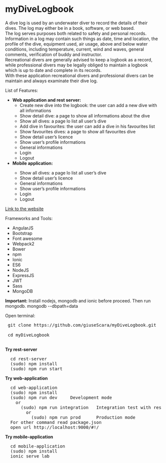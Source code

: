 # myDiveLogbook
<p>A dive log is used by an underwater diver to record the details of their dives. The log may either be in
                    a book, software, or web based. <br>The log serves purposes both related to safety and personal records.
                    Information in a log may contain such things as date, time and location, the profile of the dive, equipment
                    used, air usage, above and below water conditions, including temperature, current, wind and waves, general
                    comments, verification of buddy and instructor.<br> Recreational divers are generally advised to keep
                    a logbook as a record, while professional divers may be legally obliged to maintain a logbook which is
                    up to date and complete in its records. <br>With these application recreational divers and professional
                    divers can be maintain and always examinate their dive log.
                </p>
                <p>
                    List of Features:
                </p>
                <ul>
                  <li><b>Web application and rest server:</b>
                    <ul>
                      <li>Create new dive into the logbook: the user can add a new dive with all informations</li>
                      <li>Show detail dive: a page to show all informations about the dive</li>
                      <li>Show all dives: a page lo list all user’s dive</li>
                      <li>Add dive in favourites: the user can add a dive in his favourites list</li>
                      <li>Show favourites dives: a page to show all favourites dive</li>
                      <li>Show detail user’s licence</li>
                      <li>Show user’s profile informations</li>
                      <li>General informations</li>
                      <li>Login</li>
                      <li>Logout</li> 
                    </ul>
                  </li>
                  <li><b>Mobile application:</b></li>
                     <ul>
                     <li>Show all dives: a page lo list all user’s dive</li>
                     <li>Show detail user’s licence</li>
                      <li>General informations</li>
                      <li>Show user’s profile informations</li>
                      <li>Login</li>
                      <li>Logout</li>
                    </ul>
                </ul>
 <p>
<a href="http://ec2-52-23-211-176.compute-1.amazonaws.com:3000/">Link to the website</a>
</p>

Frameworks and Tools:
- AngularJS
- Bootstrap
- Font awesome
- Webpack2
- Bower
- npm
- Ionic
- ES6
- NodeJS
- ExpressJS
- JWT
- Sass
- MongoDB
<p><b>Important:</b> Install nodejs, mongodb and ionic before proceed. Then run mongodb.
mongodb --dbpath=data</p>
Open terminal:
<pre>
 git clone https://github.com/giuseScara/myDiveLogbook.git<br>
 cd myDiveLogbook <br>
</pre>

<b>Try rest-server</b>
<pre>
  cd rest-server
  (sudo) npm install
  (sudo) npm run start
</pre>
   
<b>Try web-application</b>
<pre>
  cd web-application
  (sudo) npm install
  (sudo) npm run dev     Development mode
    or
      (sudo) npm run integration   Integration test with rest-server
        or
          (sudo) npm run prod      Production mode
  For other command read package.json
  open url http://localhost:9000/#!/
</pre>

<b>Try mobile-application</b>
<pre>
  cd mobile-application
  (sudo) npm install
  ionic serve lab
</pre>
